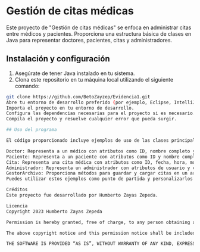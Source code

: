 # Gestión de citas médicas

Este proyecto de "Gestión de citas médicas" se enfoca en administrar citas entre médicos y pacientes. Proporciona una estructura básica de clases en Java para representar doctores, pacientes, citas y administradores.

## Instalación y configuración

1. Asegúrate de tener Java instalado en tu sistema.
2. Clona este repositorio en tu máquina local utilizando el siguiente comando:

```bash
git clone https://github.com/BetoZayzep/Evidencia1.git
Abre tu entorno de desarrollo preferido (por ejemplo, Eclipse, IntelliJ, NetBeans).
Importa el proyecto en tu entorno de desarrollo.
Configura las dependencias necesarias para el proyecto si es necesario.
Compila el proyecto y resuelve cualquier error que pueda surgir.

## Uso del programa

El código proporcionado incluye ejemplos de uso de las clases principales. Aquí hay una descripción de cada clase:

Doctor: Representa a un médico con atributos como ID, nombre completo y especialidad.
Paciente: Representa a un paciente con atributos como ID y nombre completo.
Cita: Representa una cita médica con atributos como ID, fecha, hora, motivo, doctor y paciente.
Administrador: Representa un administrador con atributos de usuario y contraseña.
GestorArchivo: Proporciona métodos para guardar y cargar citas en un archivo, así como para verificar las credenciales del administrador.
Puedes utilizar estos ejemplos como punto de partida y personalizarlos según tus necesidades específicas.

Créditos
Este proyecto fue desarrollado por Humberto Zayas Zepeda.

Licencia
Copyright 2023 Humberto Zayas Zepeda

Permission is hereby granted, free of charge, to any person obtaining a copy of this software and associated documentation files (the “Software”), to deal in the Software without restriction, including without limitation the rights to use, copy, modify, merge, publish, distribute, sublicense, and/or sell copies of the Software, and to permit persons to whom the Software is furnished to do so, subject to the following conditions:

The above copyright notice and this permission notice shall be included in all copies or substantial portions of the Software.

THE SOFTWARE IS PROVIDED “AS IS”, WITHOUT WARRANTY OF ANY KIND, EXPRESS OR IMPLIED, INCLUDING BUT NOT LIMITED TO THE WARRANTIES OF MERCHANTABILITY, FITNESS FOR A PARTICULAR PURPOSE AND NONINFRINGEMENT. IN NO EVENT SHALL THE AUTHORS OR COPYRIGHT HOLDERS BE LIABLE FOR ANY CLAIM, DAMAGES OR OTHER LIABILITY, WHETHER IN AN ACTION OF CONTRACT, TORT OR OTHERWISE, ARISING FROM, OUT OF OR IN CONNECTION WITH THE SOFTWARE OR THE USE OR OTHER DEALINGS IN THE SOFTWARE.
